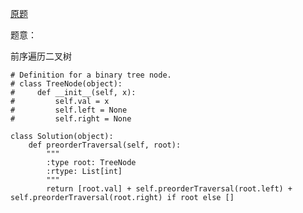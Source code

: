 [原题](https://leetcode.com/problems/binary-tree-preorder-traversal/)

题意：

前序遍历二叉树


```
# Definition for a binary tree node.
# class TreeNode(object):
#     def __init__(self, x):
#         self.val = x
#         self.left = None
#         self.right = None

class Solution(object):
    def preorderTraversal(self, root):
        """
        :type root: TreeNode
        :rtype: List[int]
        """
        return [root.val] + self.preorderTraversal(root.left) + self.preorderTraversal(root.right) if root else []
```